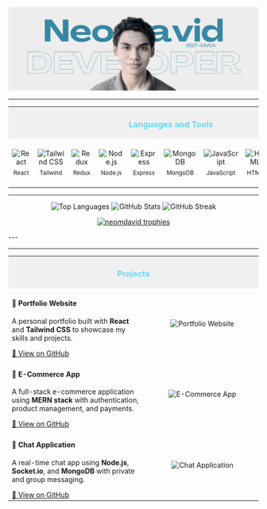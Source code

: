 <p align="center">
  <img src="https://github.com/neomdavid/neomdavid/blob/main/GitHubHeader.png" alt="neomdavid" />
</p>

---


<table align="center">
  <tr>
    <td colspan="11" align="center" bgcolor="#f0f0f0">
      <h3 style="color: #61dafb;">Languages and Tools</h3>
    </td>
  </tr>
  <tr>
    <td align="center"><img width="50" src="https://techstack-generator.vercel.app/react-icon.svg" alt="React" title="React"/><br/><sub>React</sub></td>
    <td align="center"><img width="50" src="https://raw.githubusercontent.com/marwin1991/profile-technology-icons/refs/heads/main/icons/tailwind_css.png" alt="Tailwind CSS" title="Tailwind CSS"/><br/><sub>Tailwind</sub></td>
    <td align="center"><img width="50" src="https://raw.githubusercontent.com/marwin1991/profile-technology-icons/refs/heads/main/icons/redux.png" alt="Redux" title="Redux"/><br/><sub>Redux</sub></td>
    <td align="center"><img width="50" src="https://raw.githubusercontent.com/marwin1991/profile-technology-icons/refs/heads/main/icons/node_js.png" alt="Node.js" title="Node.js"/><br/><sub>Node.js</sub></td>
    <td align="center"><img width="50" src="https://raw.githubusercontent.com/marwin1991/profile-technology-icons/refs/heads/main/icons/express.png" alt="Express" title="Express"/><br/><sub>Express</sub></td>
    <td align="center"><img width="50" src="https://raw.githubusercontent.com/marwin1991/profile-technology-icons/refs/heads/main/icons/mongodb.png" alt="MongoDB" title="MongoDB"/><br/><sub>MongoDB</sub></td>
    <td align="center"><img width="50" src="https://techstack-generator.vercel.app/js-icon.svg" alt="JavaScript" title="JavaScript"/><br/><sub>JavaScript</sub></td>
    <td align="center"><img width="50" src="https://raw.githubusercontent.com/marwin1991/profile-technology-icons/refs/heads/main/icons/html.png" alt="HTML" title="HTML"/><br/><sub>HTML</sub></td>
    <td align="center"><img width="50" src="https://raw.githubusercontent.com/marwin1991/profile-technology-icons/refs/heads/main/icons/css.png" alt="CSS" title="CSS"/><br/><sub>CSS</sub></td>
    <td align="center"><img width="50" src="https://techstack-generator.vercel.app/github-icon.svg" alt="Git" title="Git"/><br/><sub>Git</sub></td>
    <td align="center"><img width="50" src="https://raw.githubusercontent.com/marwin1991/profile-technology-icons/refs/heads/main/icons/react.png" alt="React Native" title="React Native"/><br/><sub>React Native</sub></td>
  </tr>
</table>



---
<p align="center">
  <img height="160" src="https://github-readme-stats.vercel.app/api/top-langs?username=neomdavid&show_icons=true&locale=en&layout=compact&theme=react" alt="Top Languages" />
  <img height="160" src="https://github-readme-stats.vercel.app/api?username=neomdavid&show_icons=true&locale=en&theme=react" alt="GitHub Stats" />
  <img height="160" src="https://github-readme-streak-stats.herokuapp.com/?user=neomdavid&theme=react" alt="GitHub Streak" />
</p>

<p align="center">
  <a href="https://github.com/ryo-ma/github-profile-trophy">
    <img src="https://github-profile-trophy.vercel.app/?username=neomdavid&theme=nord&margin-w=4" alt="neomdavid trophies" />
  </a>
</p>
---

---

<table align="center">
  <tr>
    <td colspan="2" align="center" bgcolor="#f0f0f0">
      <h3 style="color: #61dafb;">Projects</h3>
    </td>
  </tr>

  <!-- Project 1 -->
  <tr>
    <td width="55%">
      <h4>📌 Portfolio Website</h4>
      <p>A personal portfolio built with <b>React</b> and <b>Tailwind CSS</b> to showcase my skills and projects.</p>
      <a href="https://github.com/neomdavid/portfolio">🔗 View on GitHub</a>
    </td>
    <td align="center" width="45%">
      <img src="https://placehold.co/400x200?text=Portfolio+Website" alt="Portfolio Website" width="400"/>
    </td>
  </tr>

  <!-- Project 2 -->
  <tr>
    <td width="55%">
      <h4>🛒 E-Commerce App</h4>
      <p>A full-stack e-commerce application using <b>MERN stack</b> with authentication, product management, and payments.</p>
      <a href="https://github.com/neomdavid/ecommerce-app">🔗 View on GitHub</a>
    </td>
    <td align="center" width="45%">
      <img src="https://placehold.co/400x200?text=E-Commerce+App" alt="E-Commerce App" width="400"/>
    </td>
  </tr>

  <!-- Project 3 -->
  <tr>
    <td width="55%">
      <h4>💬 Chat Application</h4>
      <p>A real-time chat app using <b>Node.js</b>, <b>Socket.io</b>, and <b>MongoDB</b> with private and group messaging.</p>
      <a href="https://github.com/neomdavid/chat-app">🔗 View on GitHub</a>
    </td>
    <td align="center" width="45%">
      <img src="https://placehold.co/400x200?text=Chat+Application" alt="Chat Application" width="400"/>
    </td>
  </tr>

</table>
